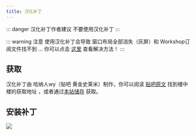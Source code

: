 ```yaml
---
title: 汉化补丁
---
```


::: danger 汉化补丁作者建议
不要使用汉化补丁
:::

::: warning 注意
使用汉化补丁会导致 窗口布局全部消失（灰屏）和 Workshop订阅文件找不到 ... 
你可以点击 [这里](/guide/bug/hanization-patch-bug.md) 查看解决方法！
:::

## 获取
汉化补丁由 哈纳人wy（贴吧 黄金史莱米）制作，你可以阅读 [贴吧原文](http://tieba.baidu.com/p/4347071082) 找到楼中楼的获取地址 ，或者通过[本站储存](https://assets.007.rip/share/sfm汉化补丁v0.3.zip) 获取。

## 安装补丁
![](https://ae01.alicdn.com/kf/HTB1FBqhT7voK1RjSZFNq6AxMVXa8.jpg)